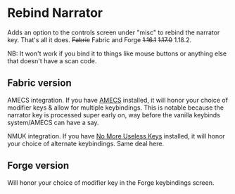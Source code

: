 # Rebind Narrator

Adds an option to the controls screen under "misc" to rebind the narrator key. That's all it does. ~~Fabric~~ Fabric and Forge ~~1.16.1~~ ~~1.17.0~~ 1.18.2.

NB: It won't work if you bind it to things like mouse buttons or anything else that doesn't have a scan code.

## Fabric version

AMECS integration. If you have [AMECS](https://www.curseforge.com/minecraft/mc-mods/amecs) installed, it will honor your choice of modifier keys & allow for multiple keybindings. This is notable because the narrator key is processed super early on, way before the vanilla keybinds system/AMECS can have a say.

NMUK integration. If you have [No More Useless Keys](https://www.curseforge.com/minecraft/mc-mods/nmuk) installed, it will honor your choice of alternate keybindings. Same deal here.

## Forge version

Will honor your choice of modifier key in the Forge keybindings screen.